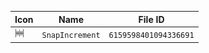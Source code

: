 | Icon | Name | File ID |
| ---  | ---  | ---     |
| ![](SnapIncrement.png) | `SnapIncrement` | `6159598401094336691` |
